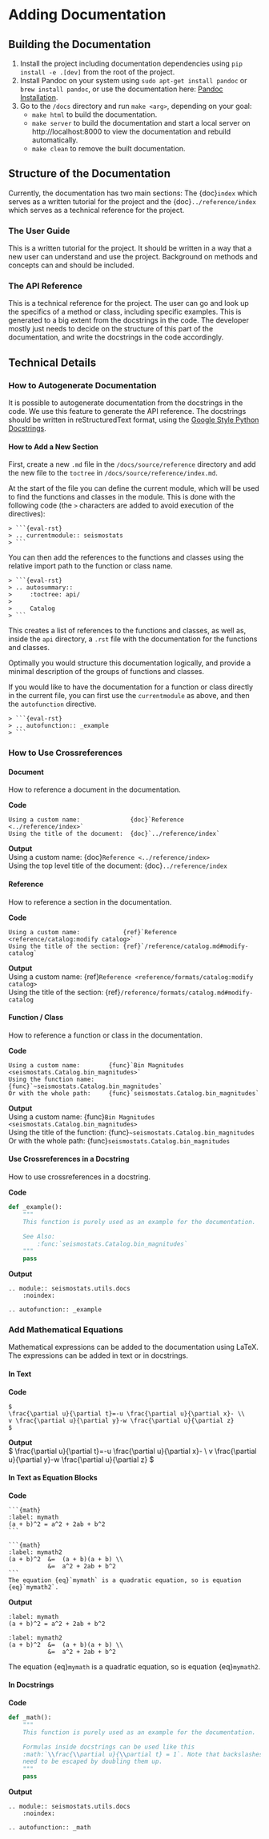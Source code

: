 # Adding Documentation

## Building the Documentation
1. Install the project including documentation dependencies using `pip install -e .[dev]` from the root of the project.
2. Install Pandoc on your system using `sudo apt-get install pandoc` or `brew install pandoc`, or use the documentation here: [Pandoc Installation](https://pandoc.org/installing.html).
3. Go to the `/docs` directory and run `make <arg>`, depending on your goal:
    - `make html` to build the documentation.
    - `make server` to build the documentation and start a local server on http://localhost:8000 to view the documentation and rebuild automatically.
    - `make clean` to remove the built documentation.

## Structure of the Documentation
Currently, the documentation has two main sections: The {doc}`index` which serves as a written tutorial for the project and the {doc}`../reference/index` which serves as a technical reference for the project.

### The User Guide
This is a written tutorial for the project. It should be written in a way that a new user can understand and use the project. Background on methods and concepts can and should be included.

### The API Reference
This is a technical reference for the project. The user can go and look up the specifics of a method or class, including specific examples. This is generated to a big extent from the docstrings in the code. The developer mostly just needs to decide on the structure of this part of the documentation, and write the docstrings in the code accordingly.

## Technical Details
### How to Autogenerate Documentation
It is possible to autogenerate documentation from the docstrings in the code. We use this feature to generate the API reference. The docstrings should be written in reStructuredText format, using the [Google Style Python Docstrings](https://sphinxcontrib-napoleon.readthedocs.io/en/latest/example_google.html).

#### How to Add a New Section
First, create a new `.md` file in the `/docs/source/reference` directory and add the new file to the `toctree` in `/docs/source/reference/index.md`.

At the start of the file you can define the current module, which will be used to find the functions and classes in the module. This is done with the following code (the `>` characters are added to avoid execution of the directives):
````
> ```{eval-rst}
> .. currentmodule:: seismostats
> ```
````
You can then add the references to the functions and classes using the relative import path to the function
or class name.
````
> ```{eval-rst}
> .. autosummary::
>     :toctree: api/
> 
>     Catalog
> ```
```` 
This creates a list of references to the functions and classes, as well as, inside the `api` directory, a `.rst` file with the documentation for the functions and classes.

Optimally you would structure this documentation logically, and provide a minimal description of the groups
of functions and classes.

If you would like to have the documentation for a function or class directly in the current file, you can first use the `currentmodule` as above, and then the `autofunction` directive.
````
> ```{eval-rst}
> .. autofunction:: _example
> ```
```` 


### How to Use Crossreferences

#### Document
How to reference a document in the documentation.

**Code**  
```
Using a custom name:              {doc}`Reference <../reference/index>`  
Using the title of the document:  {doc}`../reference/index`
```

**Output**  
Using a custom name: {doc}`Reference <../reference/index>`  
Using the top level title of the document: {doc}`../reference/index`  

#### Reference
How to reference a section in the documentation.

**Code**  
```
Using a custom name:            {ref}`Reference <reference/catalog:modify catalog>`  
Using the title of the section: {ref}`/reference/catalog.md#modify-catalog`  
```

**Output**  
Using a custom name: {ref}`Reference <reference/formats/catalog:modify catalog>`  
Using the title of the section: {ref}`/reference/formats/catalog.md#modify-catalog`  

#### Function / Class
How to reference a function or class in the documentation.

**Code**  
```
Using a custom name:        {func}`Bin Magnitudes <seismostats.Catalog.bin_magnitudes>`  
Using the function name:    {func}`~seismostats.Catalog.bin_magnitudes`  
Or with the whole path:     {func}`seismostats.Catalog.bin_magnitudes`
```

**Output**  
Using a custom name: {func}`Bin Magnitudes <seismostats.Catalog.bin_magnitudes>`  
Using the title of the function: {func}`~seismostats.Catalog.bin_magnitudes`  
Or with the whole path:  {func}`seismostats.Catalog.bin_magnitudes`

#### Use Crossreferences in a Docstring
How to use crossreferences in a docstring.

**Code**  
```python
def _example():
    """
    This function is purely used as an example for the documentation.

    See Also:
        :func:`seismostats.Catalog.bin_magnitudes`
    """
    pass
```

**Output**  
```{eval-rst}
.. module:: seismostats.utils.docs
    :noindex:
```
```{eval-rst}
.. autofunction:: _example
```

### Add Mathematical Equations
Mathematical expressions can be added to the documentation using LaTeX. 
The expressions can be added in text or in docstrings.


#### In Text

**Code**  
```
$
\frac{\partial u}{\partial t}=-u \frac{\partial u}{\partial x}- \\
v \frac{\partial u}{\partial y}-w \frac{\partial u}{\partial z}
$
```

**Output**  
$
\frac{\partial u}{\partial t}=-u \frac{\partial u}{\partial x}- \\
v \frac{\partial u}{\partial y}-w \frac{\partial u}{\partial z}
$

#### In Text as Equation Blocks

**Code** 
````
```{math}
:label: mymath
(a + b)^2 = a^2 + 2ab + b^2
```

```{math}
:label: mymath2
(a + b)^2  &=  (a + b)(a + b) \\
           &=  a^2 + 2ab + b^2
```
The equation {eq}`mymath` is a quadratic equation, so is equation {eq}`mymath2`.
````

**Output**  
```{math}
:label: mymath
(a + b)^2 = a^2 + 2ab + b^2
```

```{math}
:label: mymath2
(a + b)^2  &=  (a + b)(a + b) \\
           &=  a^2 + 2ab + b^2
```
The equation {eq}`mymath` is a quadratic equation, so is equation {eq}`mymath2`.


#### In Docstrings

**Code**  
```python
def _math():
    """
    This function is purely used as an example for the documentation.

    Formulas inside docstrings can be used like this 
    :math:`\\frac{\\partial u}{\\partial t} = 1`. Note that backslashes 
    need to be escaped by doubling them up.
    """
    pass
```

**Output**  
```{eval-rst}
.. module:: seismostats.utils.docs
    :noindex:
```
```{eval-rst}
.. autofunction:: _math
```
